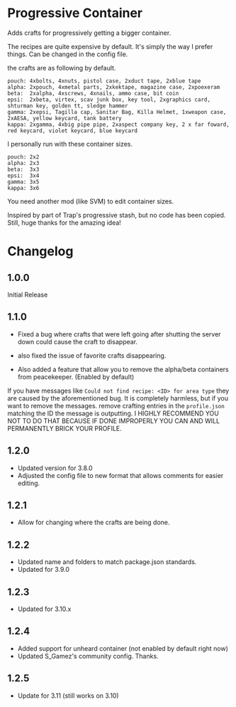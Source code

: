 # Progressive Container
Adds crafts for progressively getting a bigger container.

The recipes are quite expensive by default. It's simply the way I prefer things. Can be changed in the config file.

the crafts are as following by default.

```
pouch: 4xbolts, 4xnuts, pistol case, 2xduct tape, 2xblue tape
alpha: 2xpouch, 4xmetal parts, 2xkektape, magazine case, 2xpoexeram
beta:  2xalpha, 4xscrews, 4xnails, ammo case, bit coin
epsi:  2xbeta, virtex, scav junk box, key tool, 2xgraphics card, shturman key, golden tt, sledge hammer
gamma: 2xepsi, Tagilla cap, Sanitar Bag, Killa Helmet, 1xweapon case, 2xAESA, yellow keycard, tank battery
kappa: 2xgamma, 4xbig pipe pipe, 2xaspect company key, 2 x far foward, red keycard, violet keycard, blue keycard
```

I personally run with these container sizes.

```
pouch: 2x2
alpha: 2x3
beta:  3x3
epsi:  3x4
gamma: 3x5
kappa: 3x6
```

You need another mod (like SVM) to edit container sizes.

Inspired by part of Trap's progressive stash, but no code has been copied. Still, huge thanks for the amazing idea!

# Changelog
## 1.0.0
Initial Release

## 1.1.0
- Fixed a bug where crafts that were left going after shutting the server down could cause the craft to disappear. 
- also fixed the issue of favorite crafts disappearing.

- Also added a feature that allow you to remove the alpha/beta containers from peacekeeper. (Enabled by default)


If you have messages like ``Could not find recipe: <ID> for area type`` they are caused by the aforementioned bug. It is completely harmless, but if you want to remove the messages. remove crafting entries in the ``profile.json`` matching the ID the message is outputting. I HIGHLY RECOMMEND YOU NOT TO DO THAT BECAUSE IF DONE IMPROPERLY YOU CAN AND WILL PERMANENTLY BRICK YOUR PROFILE.


## 1.2.0

- Updated version for 3.8.0
- Adjusted the config file to new format that allows comments for easier editing.

## 1.2.1

- Allow for changing where the crafts are being done.

## 1.2.2

- Updated name and folders to match package.json standards.
- Updated for 3.9.0

## 1.2.3

- Updated for 3.10.x

## 1.2.4

- Added support for unheard container (not enabled by default right now)
- Updated S_Gamez's community config. Thanks.

## 1.2.5
- Update for 3.11 (still works on 3.10)